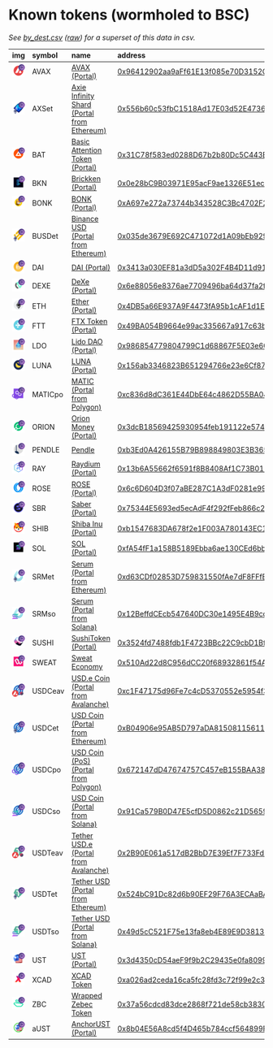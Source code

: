 
Known tokens (wormholed to BSC)
===================================
_See [by_dest.csv](by_dest.csv) ([raw](https://raw.githubusercontent.com/wormhole-foundation/wormhole-token-list/main/content/by_dest.csv)) for a superset of this data in csv._

  
| img                                                                                                              | symbol   | name                                                                                      | address                                                                                                            |   decimals | origin    | sourceAddress                                                                                                                              |   sourceDecimals | markets                                         | symbol   |
|:-----------------------------------------------------------------------------------------------------------------|:---------|:------------------------------------------------------------------------------------------|:-------------------------------------------------------------------------------------------------------------------|-----------:|:----------|:-------------------------------------------------------------------------------------------------------------------------------------------|-----------------:|:------------------------------------------------|:-----------------|
| ![AVAX](https://raw.githubusercontent.com/wormhole-foundation/wormhole-token-list/main/assets/AVAX_wh.png)       | AVAX     | [AVAX (Portal)](http://coingecko.com/en/coins/avalanche)                                  | [0x96412902aa9aFf61E13f085e70D3152C6ef2a817](https://bscscan.com/token/0x96412902aa9aFf61E13f085e70D3152C6ef2a817) |         18 | avalanche | [0xb31f66aa3c1e785363f0875a1b74e27b85fd66c7](https://snowtrace.io/address/0xb31f66aa3c1e785363f0875a1b74e27b85fd66c7)                      |               18 |                                                 | AVAX             |
| ![AXSet](https://raw.githubusercontent.com/wormhole-foundation/wormhole-token-list/main/assets/AXSet_wh.png)     | AXSet    | [Axie Infinity Shard (Portal from Ethereum)](http://coingecko.com/en/coins/axie-infinity) | [0x556b60c53fbC1518Ad17E03d52E47368dD4d81B3](https://bscscan.com/token/0x556b60c53fbC1518Ad17E03d52E47368dD4d81B3) |         18 | ethereum  | [0xbb0e17ef65f82ab018d8edd776e8dd940327b28b](https://etherscan.io/address/0xbb0e17ef65f82ab018d8edd776e8dd940327b28b)                      |               18 |                                                 | AXSet            |
| ![BAT](https://raw.githubusercontent.com/wormhole-foundation/wormhole-token-list/main/assets/BAT_wh.png)         | BAT      | [Basic Attention Token (Portal)](http://coingecko.com/en/coins/basic-attention-token)     | [0x31C78f583ed0288D67b2b80Dc5C443Bc3b15C661](https://bscscan.com/token/0x31C78f583ed0288D67b2b80Dc5C443Bc3b15C661) |         18 | ethereum  | [0x0d8775f648430679a709e98d2b0cb6250d2887ef](https://etherscan.io/address/0x0d8775f648430679a709e98d2b0cb6250d2887ef)                      |               18 |                                                 | BAT              |
| ![BKN](https://raw.githubusercontent.com/wormhole-foundation/wormhole-token-list/main/assets/BKN_wh.png)         | BKN      | [Brickken (Portal)](http://coingecko.com/en/coins/brickken)                               | [0x0e28bC9B03971E95acF9ae1326E51ecF9C55B498](https://bscscan.com/token/0x0e28bC9B03971E95acF9ae1326E51ecF9C55B498) |         18 | ethereum  | [0x0A638F07ACc6969abF392bB009f216D22aDEa36d](https://etherscan.io/address/0x0A638F07ACc6969abF392bB009f216D22aDEa36d)                      |               18 |                                                 | BKN              |
| ![BONK](https://raw.githubusercontent.com/wormhole-foundation/wormhole-token-list/main/assets/BONK_wh.png)       | BONK     | [BONK (Portal)](http://coingecko.com/en/coins/bonk)                                       | [0xA697e272a73744b343528C3Bc4702F2565b2F422](https://bscscan.com/token/0xA697e272a73744b343528C3Bc4702F2565b2F422) |          5 | solana    | [DezXAZ8z7PnrnRJjz3wXBoRgixCa6xjnB7YaB1pPB263](https://solscan.io/address/DezXAZ8z7PnrnRJjz3wXBoRgixCa6xjnB7YaB1pPB263)                    |                5 | [pancakeswap](https://pancakeswap.finance/swap) | BONK             |
| ![BUSDet](https://raw.githubusercontent.com/wormhole-foundation/wormhole-token-list/main/assets/BUSDet_wh.png)   | BUSDet   | [Binance USD (Portal from Ethereum)](http://coingecko.com/en/coins/binance-usd)           | [0x035de3679E692C471072d1A09bEb9298fBB2BD31](https://bscscan.com/token/0x035de3679E692C471072d1A09bEb9298fBB2BD31) |         18 | ethereum  | [0x4fabb145d64652a948d72533023f6e7a623c7c53](https://etherscan.io/address/0x4fabb145d64652a948d72533023f6e7a623c7c53)                      |               18 |                                                 | BUSDet           |
| ![DAI](https://raw.githubusercontent.com/wormhole-foundation/wormhole-token-list/main/assets/DAI_wh.png)         | DAI      | [DAI (Portal)](http://coingecko.com/en/coins/dai)                                         | [0x3413a030EF81a3dD5a302F4B4D11d911e12ed337](https://bscscan.com/token/0x3413a030EF81a3dD5a302F4B4D11d911e12ed337) |         18 | ethereum  | [0x6b175474e89094c44da98b954eedeac495271d0f](https://etherscan.io/address/0x6b175474e89094c44da98b954eedeac495271d0f)                      |               18 |                                                 | DAI              |
| ![DEXE](https://raw.githubusercontent.com/wormhole-foundation/wormhole-token-list/main/assets/DEXE_wh.png)       | DEXE     | [DeXe (Portal)](http://coingecko.com/en/coins/dexe)                                       | [0x6e88056e8376ae7709496ba64d37fa2f8015ce3e](https://bscscan.com/token/0x6e88056e8376ae7709496ba64d37fa2f8015ce3e) |         18 | ethereum  | [0xde4EE8057785A7e8e800Db58F9784845A5C2Cbd6](https://etherscan.io/address/0xde4EE8057785A7e8e800Db58F9784845A5C2Cbd6)                      |               18 |                                                 | DEXE             |
| ![ETH](https://raw.githubusercontent.com/wormhole-foundation/wormhole-token-list/main/assets/ETH_wh.png)         | ETH      | [Ether (Portal)](http://coingecko.com/en/coins/ether)                                     | [0x4DB5a66E937A9F4473fA95b1cAF1d1E1D62E29EA](https://bscscan.com/token/0x4DB5a66E937A9F4473fA95b1cAF1d1E1D62E29EA) |         18 | ethereum  | [0xc02aaa39b223fe8d0a0e5c4f27ead9083c756cc2](https://etherscan.io/address/0xc02aaa39b223fe8d0a0e5c4f27ead9083c756cc2)                      |               18 |                                                 | ETH              |
| ![FTT](https://raw.githubusercontent.com/wormhole-foundation/wormhole-token-list/main/assets/FTT_wh.png)         | FTT      | [FTX Token (Portal)](http://coingecko.com/en/coins/ftx-token)                             | [0x49BA054B9664e99ac335667a917c63bB94332E84](https://bscscan.com/token/0x49BA054B9664e99ac335667a917c63bB94332E84) |         18 | ethereum  | [0x50d1c9771902476076ecfc8b2a83ad6b9355a4c9](https://etherscan.io/address/0x50d1c9771902476076ecfc8b2a83ad6b9355a4c9)                      |               18 |                                                 | FTT              |
| ![LDO](https://raw.githubusercontent.com/wormhole-foundation/wormhole-token-list/main/assets/LDO_wh.png)         | LDO      | [Lido DAO (Portal)](http://coingecko.com/en/coins/lido-dao)                               | [0x986854779804799C1d68867F5E03e601E781e41b](https://bscscan.com/token/0x986854779804799C1d68867F5E03e601E781e41b) |         18 | ethereum  | [0x5a98fcbea516cf06857215779fd812ca3bef1b32](https://etherscan.io/address/0x5a98fcbea516cf06857215779fd812ca3bef1b32)                      |               18 |                                                 | LDO              |
| ![LUNA](https://raw.githubusercontent.com/wormhole-foundation/wormhole-token-list/main/assets/LUNA_wh.png)       | LUNA     | [LUNA (Portal)](http://coingecko.com/en/coins/terra-luna)                                 | [0x156ab3346823B651294766e23e6Cf87254d68962](https://bscscan.com/token/0x156ab3346823B651294766e23e6Cf87254d68962) |          6 | terra     | [uluna](https://finder.terra.money/columbus-5/address/uluna)                                                                               |                6 |                                                 | LUNA             |
| ![MATICpo](https://raw.githubusercontent.com/wormhole-foundation/wormhole-token-list/main/assets/MATICpo_wh.png) | MATICpo  | [MATIC (Portal from Polygon)](http://coingecko.com/en/coins/polygon)                      | [0xc836d8dC361E44DbE64c4862D55BA041F88Ddd39](https://bscscan.com/token/0xc836d8dC361E44DbE64c4862D55BA041F88Ddd39) |         18 | polygon   | [0x0d500b1d8e8ef31e21c99d1db9a6444d3adf1270](https://polygonscan.com/address/0x0d500b1d8e8ef31e21c99d1db9a6444d3adf1270)                   |               18 |                                                 | MATICpo          |
| ![ORION](https://raw.githubusercontent.com/wormhole-foundation/wormhole-token-list/main/assets/ORION_wh.png)     | ORION    | [Orion Money (Portal)](http://coingecko.com/en/coins/orion-money)                         | [0x3dcB18569425930954feb191122e574b87F66abd](https://bscscan.com/token/0x3dcB18569425930954feb191122e574b87F66abd) |         18 | ethereum  | [0x727f064a78dc734d33eec18d5370aef32ffd46e4](https://etherscan.io/address/0x727f064a78dc734d33eec18d5370aef32ffd46e4)                      |               18 |                                                 | ORION            |
| ![PENDLE](https://raw.githubusercontent.com/wormhole-foundation/wormhole-token-list/main/assets/PENDLE_wh.png)   | PENDLE   | [Pendle](http://coingecko.com/en/coins/pendle)                                            | [0xb3Ed0A426155B79B898849803E3B36552f7ED507](https://bscscan.com/token/0xb3Ed0A426155B79B898849803E3B36552f7ED507) |         18 | ethereum  | [0x808507121B80c02388fAd14726482e061B8da827](https://etherscan.io/address/0x808507121B80c02388fAd14726482e061B8da827)                      |               18 | [pancakeswap](https://pancakeswap.finance/swap) | PENDLE           |
| ![RAY](https://raw.githubusercontent.com/wormhole-foundation/wormhole-token-list/main/assets/RAY_wh.png)         | RAY      | [Raydium (Portal)](http://coingecko.com/en/coins/raydium)                                 | [0x13b6A55662f6591f8B8408Af1C73B017E32eEdB8](https://bscscan.com/token/0x13b6A55662f6591f8B8408Af1C73B017E32eEdB8) |          6 | solana    | [4k3Dyjzvzp8eMZWUXbBCjEvwSkkk59S5iCNLY3QrkX6R](https://solscan.io/address/4k3Dyjzvzp8eMZWUXbBCjEvwSkkk59S5iCNLY3QrkX6R)                    |                6 |                                                 | RAY              |
| ![ROSE](https://raw.githubusercontent.com/wormhole-foundation/wormhole-token-list/main/assets/ROSE_wh.png)       | ROSE     | [ROSE (Portal)](http://coingecko.com/en/coins/oasis-network)                              | [0x6c6D604D3f07aBE287C1A3dF0281e999A83495C0](https://bscscan.com/token/0x6c6D604D3f07aBE287C1A3dF0281e999A83495C0) |         18 | oasis     | [0x21C718C22D52d0F3a789b752D4c2fD5908a8A733](https://explorer.oasis.updev.si/address/0x21C718C22D52d0F3a789b752D4c2fD5908a8A733)           |               18 |                                                 | ROSE             |
| ![SBR](https://raw.githubusercontent.com/wormhole-foundation/wormhole-token-list/main/assets/SBR_wh.png)         | SBR      | [Saber (Portal)](http://coingecko.com/en/coins/saber)                                     | [0x75344E5693ed5ecAdF4f292fFeb866c2cF8afCF1](https://bscscan.com/token/0x75344E5693ed5ecAdF4f292fFeb866c2cF8afCF1) |          6 | solana    | [Saber2gLauYim4Mvftnrasomsv6NvAuncvMEZwcLpD1](https://solscan.io/address/Saber2gLauYim4Mvftnrasomsv6NvAuncvMEZwcLpD1)                      |                6 |                                                 | SBR              |
| ![SHIB](https://raw.githubusercontent.com/wormhole-foundation/wormhole-token-list/main/assets/SHIB_wh.png)       | SHIB     | [Shiba Inu (Portal)](http://coingecko.com/en/coins/shiba-inu)                             | [0xb1547683DA678f2e1F003A780143EC10Af8a832B](https://bscscan.com/token/0xb1547683DA678f2e1F003A780143EC10Af8a832B) |         18 | ethereum  | [0x95ad61b0a150d79219dcf64e1e6cc01f0b64c4ce](https://etherscan.io/address/0x95ad61b0a150d79219dcf64e1e6cc01f0b64c4ce)                      |               18 |                                                 | SHIB             |
| ![SOL](https://raw.githubusercontent.com/wormhole-foundation/wormhole-token-list/main/assets/SOL_wh.png)         | SOL      | [SOL (Portal)](http://coingecko.com/en/coins/solana)                                      | [0xfA54fF1a158B5189Ebba6ae130CEd6bbd3aEA76e](https://bscscan.com/token/0xfA54fF1a158B5189Ebba6ae130CEd6bbd3aEA76e) |          9 | solana    | [So11111111111111111111111111111111111111112](https://solscan.io/address/So11111111111111111111111111111111111111112)                      |                9 |                                                 | SOL              |
| ![SRMet](https://raw.githubusercontent.com/wormhole-foundation/wormhole-token-list/main/assets/SRMet_wh.png)     | SRMet    | [Serum (Portal from Ethereum)](http://coingecko.com/en/coins/serum)                       | [0xd63CDf02853D759831550fAe7dF8FFfE0B317b39](https://bscscan.com/token/0xd63CDf02853D759831550fAe7dF8FFfE0B317b39) |          6 | ethereum  | [0x476c5e26a75bd202a9683ffd34359c0cc15be0ff](https://etherscan.io/address/0x476c5e26a75bd202a9683ffd34359c0cc15be0ff)                      |                6 |                                                 | SRMet            |
| ![SRMso](https://raw.githubusercontent.com/wormhole-foundation/wormhole-token-list/main/assets/SRMso_wh.png)     | SRMso    | [Serum (Portal from Solana)](http://coingecko.com/en/coins/serum)                         | [0x12BeffdCEcb547640DC30e1495E4B9cdc21922b4](https://bscscan.com/token/0x12BeffdCEcb547640DC30e1495E4B9cdc21922b4) |          6 | solana    | [SRMuApVNdxXokk5GT7XD5cUUgXMBCoAz2LHeuAoKWRt](https://solscan.io/address/SRMuApVNdxXokk5GT7XD5cUUgXMBCoAz2LHeuAoKWRt)                      |                6 |                                                 | SRMso            |
| ![SUSHI](https://raw.githubusercontent.com/wormhole-foundation/wormhole-token-list/main/assets/SUSHI_wh.png)     | SUSHI    | [SushiToken (Portal)](http://coingecko.com/en/coins/sushi)                                | [0x3524fd7488fdb1F4723BBc22C9cbD1Bf89f46E3B](https://bscscan.com/token/0x3524fd7488fdb1F4723BBc22C9cbD1Bf89f46E3B) |         18 | ethereum  | [0x6b3595068778dd592e39a122f4f5a5cf09c90fe2](https://etherscan.io/address/0x6b3595068778dd592e39a122f4f5a5cf09c90fe2)                      |               18 |                                                 | SUSHI            |
| ![SWEAT](https://raw.githubusercontent.com/wormhole-foundation/wormhole-token-list/main/assets/SWEAT_wh.png)     | SWEAT    | [Sweat Economy](http://coingecko.com/en/coins/sweatcoin)                                  | [0x510Ad22d8C956dCC20f68932861f54A591001283](https://bscscan.com/token/0x510Ad22d8C956dCC20f68932861f54A591001283) |         18 | near      | [token.sweat](https://explorer.near.org//address/token.sweat)                                                                              |               18 |                                                 | SWEAT            |
| ![USDCeav](https://raw.githubusercontent.com/wormhole-foundation/wormhole-token-list/main/assets/USDCeav_wh.png) | USDCeav  | [USD.e Coin (Portal from Avalanche)](http://coingecko.com/en/coins/usd-coin)              | [0xc1F47175d96Fe7c4cD5370552e5954f384E3C791](https://bscscan.com/token/0xc1F47175d96Fe7c4cD5370552e5954f384E3C791) |          6 | avalanche | [0xa7d7079b0fead91f3e65f86e8915cb59c1a4c664](https://snowtrace.io/address/0xa7d7079b0fead91f3e65f86e8915cb59c1a4c664)                      |                6 |                                                 | USDCeav          |
| ![USDCet](https://raw.githubusercontent.com/wormhole-foundation/wormhole-token-list/main/assets/USDCet_wh.png)   | USDCet   | [USD Coin (Portal from Ethereum)](http://coingecko.com/en/coins/usd-coin)                 | [0xB04906e95AB5D797aDA81508115611fee694c2b3](https://bscscan.com/token/0xB04906e95AB5D797aDA81508115611fee694c2b3) |          6 | ethereum  | [0xa0b86991c6218b36c1d19d4a2e9eb0ce3606eb48](https://etherscan.io/address/0xa0b86991c6218b36c1d19d4a2e9eb0ce3606eb48)                      |                6 |                                                 | USDCet           |
| ![USDCpo](https://raw.githubusercontent.com/wormhole-foundation/wormhole-token-list/main/assets/USDCpo_wh.png)   | USDCpo   | [USD Coin (PoS) (Portal from Polygon)](http://coingecko.com/en/coins/usd-coin)            | [0x672147dD47674757C457eB155BAA382cc10705Dd](https://bscscan.com/token/0x672147dD47674757C457eB155BAA382cc10705Dd) |          6 | polygon   | [0x2791bca1f2de4661ed88a30c99a7a9449aa84174](https://polygonscan.com/address/0x2791bca1f2de4661ed88a30c99a7a9449aa84174)                   |                6 |                                                 | USDCpo           |
| ![USDCso](https://raw.githubusercontent.com/wormhole-foundation/wormhole-token-list/main/assets/USDCso_wh.png)   | USDCso   | [USD Coin (Portal from Solana)](http://coingecko.com/en/coins/usd-coin)                   | [0x91Ca579B0D47E5cfD5D0862c21D5659d39C8eCf0](https://bscscan.com/token/0x91Ca579B0D47E5cfD5D0862c21D5659d39C8eCf0) |          6 | solana    | [EPjFWdd5AufqSSqeM2qN1xzybapC8G4wEGGkZwyTDt1v](https://solscan.io/address/EPjFWdd5AufqSSqeM2qN1xzybapC8G4wEGGkZwyTDt1v)                    |                6 |                                                 | USDCso           |
| ![USDTeav](https://raw.githubusercontent.com/wormhole-foundation/wormhole-token-list/main/assets/USDTeav_wh.png) | USDTeav  | [Tether USD.e (Portal from Avalanche)](http://coingecko.com/en/coins/tether)              | [0x2B90E061a517dB2BbD7E39Ef7F733Fd234B494CA](https://bscscan.com/token/0x2B90E061a517dB2BbD7E39Ef7F733Fd234B494CA) |          6 | avalanche | [0xc7198437980c041c805a1edcba50c1ce5db95118](https://snowtrace.io/address/0xc7198437980c041c805a1edcba50c1ce5db95118)                      |                6 |                                                 | USDTeav          |
| ![USDTet](https://raw.githubusercontent.com/wormhole-foundation/wormhole-token-list/main/assets/USDTet_wh.png)   | USDTet   | [Tether USD (Portal from Ethereum)](http://coingecko.com/en/coins/tether)                 | [0x524bC91Dc82d6b90EF29F76A3ECAaBAffFD490Bc](https://bscscan.com/token/0x524bC91Dc82d6b90EF29F76A3ECAaBAffFD490Bc) |          6 | ethereum  | [0xdac17f958d2ee523a2206206994597c13d831ec7](https://etherscan.io/address/0xdac17f958d2ee523a2206206994597c13d831ec7)                      |                6 |                                                 | USDTet           |
| ![USDTso](https://raw.githubusercontent.com/wormhole-foundation/wormhole-token-list/main/assets/USDTso_wh.png)   | USDTso   | [Tether USD (Portal from Solana)](http://coingecko.com/en/coins/tether)                   | [0x49d5cC521F75e13fa8eb4E89E9D381352C897c96](https://bscscan.com/token/0x49d5cC521F75e13fa8eb4E89E9D381352C897c96) |          6 | solana    | [Es9vMFrzaCERmJfrF4H2FYD4KCoNkY11McCe8BenwNYB](https://solscan.io/address/Es9vMFrzaCERmJfrF4H2FYD4KCoNkY11McCe8BenwNYB)                    |                6 |                                                 | USDTso           |
| ![UST](https://raw.githubusercontent.com/wormhole-foundation/wormhole-token-list/main/assets/UST_wh.png)         | UST      | [UST (Portal)](http://coingecko.com/en/coins/terra-usd)                                   | [0x3d4350cD54aeF9f9b2C29435e0fa809957B3F30a](https://bscscan.com/token/0x3d4350cD54aeF9f9b2C29435e0fa809957B3F30a) |          6 | terra     | [uusd](https://finder.terra.money/columbus-5/address/uusd)                                                                                 |                6 |                                                 | UST              |
| ![XCAD](https://raw.githubusercontent.com/wormhole-foundation/wormhole-token-list/main/assets/XCAD_wh.png)       | XCAD     | [XCAD Token](http://coingecko.com/en/coins/xcad-network)                                  | [0xa026ad2ceda16ca5fc28fd3c72f99e2c332c8a26](https://bscscan.com/token/0xa026ad2ceda16ca5fc28fd3c72f99e2c332c8a26) |         18 | ethereum  | [0x7659CE147D0e714454073a5dd7003544234b6Aa0](https://etherscan.io/address/0x7659CE147D0e714454073a5dd7003544234b6Aa0)                      |               18 |                                                 | XCAD             |
| ![ZBC](https://raw.githubusercontent.com/wormhole-foundation/wormhole-token-list/main/assets/ZBC_wh.png)         | ZBC      | [Wrapped Zebec Token](http://coingecko.com/en/coins/zebec-protocol)                       | [0x37a56cdcd83dce2868f721de58cb3830c44c6303](https://bscscan.com/token/0x37a56cdcd83dce2868f721de58cb3830c44c6303) |          9 | solana    | [wzbcJyhGhQDLTV1S99apZiiBdE4jmYfbw99saMMdP59](https://solscan.io/address/wzbcJyhGhQDLTV1S99apZiiBdE4jmYfbw99saMMdP59)                      |                9 | [pancakeswap](https://pancakeswap.finance/swap) | ZBC              |
| ![aUST](https://raw.githubusercontent.com/wormhole-foundation/wormhole-token-list/main/assets/aUST_wh.png)       | aUST     | [AnchorUST (Portal)](http://coingecko.com/en/coins/anchorust)                             | [0x8b04E56A8cd5f4D465b784ccf564899F30Aaf88C](https://bscscan.com/token/0x8b04E56A8cd5f4D465b784ccf564899F30Aaf88C) |          6 | terra     | [terra1hzh9vpxhsk8253se0vv5jj6etdvxu3nv8z07zu](https://finder.terra.money/columbus-5/address/terra1hzh9vpxhsk8253se0vv5jj6etdvxu3nv8z07zu) |                6 |                                                 | aUST             |